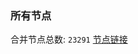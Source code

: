 ### 所有节点
合并节点总数: `23291`
[节点链接](https://github.com/qjlxg/586/raw/refs/heads/master/sub/sub_merge_base64.txt)


